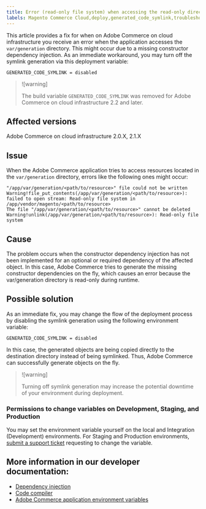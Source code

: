 ```yaml
---
title: Error (read-only file system) when accessing the read-only directory var generation
labels: Magento Commerce Cloud,deploy,generated_code_symlink,troubleshooting,var,var/generation,Adobe Commerce,error,cloud infrastructure,2.0,2.1
---
```


This article provides a fix for when on Adobe Commerce on cloud infrastructure you receive an error when the application accesses the `var/generation` directory. This might occur due to a missing constructor dependency injection. As an immediate workaround, you may turn off the symlink generation via this deployment variable:

```clike
GENERATED_CODE_SYMLINK = disabled
```

>![warning]
>
>The build variable `GENERATED_CODE_SYMLINK` was removed for Adobe Commerce on cloud infrastructure 2.2 and later.

## Affected versions

Adobe Commerce on cloud infrastructure 2.0.X, 2.1.X

## Issue

When the Adobe Commerce application tries to access resources located in the `var/generation` directory, errors like the following ones might occur:

```clike
"/app/var/generation/<path/to/resource>" file could not be written Warning!file_put_contents(/app/var/generation/<path/to/resource>): failed to open stream: Read-only file system in /app/vendor/magento/<path/to/resource>
The file "/app/var/generation/<path/to/resource>" cannot be deleted Warning!unlink(/app/var/generation/<path/to/resource>): Read-only file system
```

## Cause

The problem occurs when the constructor dependency injection has not been implemented for an optional or required dependency of the affected object. In this case, Adobe Commerce tries to generate the missing constructor dependencies on the fly, which causes an error because the var/generation directory is read-only during runtime.

## Possible solution

As an immediate fix, you may change the flow of the deployment process by disabling the symlink generation using the following environment variable:

```clike
GENERATED_CODE_SYMLINK = disabled
```

In this case, the generated objects are being copied directly to the destination directory instead of being symlinked. Thus, Adobe Commerce can successfully generate objects on the fly.

>![warning]
>
>Turning off symlink generation may increase the potential downtime of your environment during deployment.

### Permissions to change variables on Development, Staging, and Production

You may set the environment variable yourself on the local and Integration (Development) environments. For Staging and Production environments, [submit a support ticket](https://support.magento.com/hc/en-us/articles/360019088251) requesting to change the variable.

## More information in our developer documentation:

* [Dependency injection](http://devdocs.magento.com/guides/v2.2/extension-dev-guide/depend-inj.html)
* [Code compiler](http://devdocs.magento.com/guides/v2.2/config-guide/cli/config-cli-subcommands-compiler.html)
* [Adobe Commerce application environment variables](http://devdocs.magento.com/guides/v2.2/cloud/env/environment-vars_magento.html)
